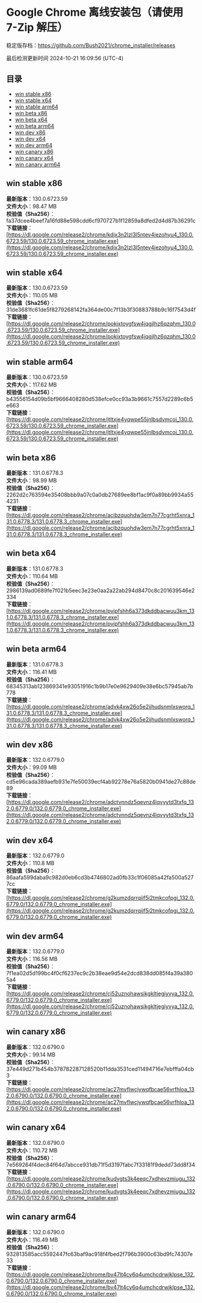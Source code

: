 # Google Chrome 离线安装包（请使用 7-Zip 解压）
稳定版存档：<https://github.com/Bush2021/chrome_installer/releases>

最后检测更新时间
2024-10-21 16:09:56 (UTC-4)

## 目录
* [win stable x86](https://github.com/Bush2021/chrome_installer?tab=readme-ov-file#win-stable-x86)
* [win stable x64](https://github.com/Bush2021/chrome_installer?tab=readme-ov-file#win-stable-x64)
* [win stable arm64](https://github.com/Bush2021/chrome_installer?tab=readme-ov-file#win-stable-arm64)
* [win beta x86](https://github.com/Bush2021/chrome_installer?tab=readme-ov-file#win-beta-x86)
* [win beta x64](https://github.com/Bush2021/chrome_installer?tab=readme-ov-file#win-beta-x64)
* [win beta arm64](https://github.com/Bush2021/chrome_installer?tab=readme-ov-file#win-beta-arm64)
* [win dev x86](https://github.com/Bush2021/chrome_installer?tab=readme-ov-file#win-dev-x86)
* [win dev x64](https://github.com/Bush2021/chrome_installer?tab=readme-ov-file#win-dev-x64)
* [win dev arm64](https://github.com/Bush2021/chrome_installer?tab=readme-ov-file#win-dev-arm64)
* [win canary x86](https://github.com/Bush2021/chrome_installer?tab=readme-ov-file#win-canary-x86)
* [win canary x64](https://github.com/Bush2021/chrome_installer?tab=readme-ov-file#win-canary-x64)
* [win canary arm64](https://github.com/Bush2021/chrome_installer?tab=readme-ov-file#win-canary-arm64)

## win stable x86
**最新版本**：130.0.6723.59  
**文件大小**：98.47 MB  
**校验值（Sha256）**：fa37dcee4beef7a16fd88e598cdd6cf970727b1f12859a8dfed2d4d87b36291c  
**下载链接**：[https://dl.google.com/release2/chrome/kdjx3n2lzl3l5ntev4iezohyu4_130.0.6723.59/130.0.6723.59_chrome_installer.exe](https://dl.google.com/release2/chrome/kdjx3n2lzl3l5ntev4iezohyu4_130.0.6723.59/130.0.6723.59_chrome_installer.exe)  

## win stable x64
**最新版本**：130.0.6723.59  
**文件大小**：110.05 MB  
**校验值（Sha256）**：31de3681fc61de5f8279268142fa364de00c7f13b3f30883788b9c16f7543d4f  
**下载链接**：[https://dl.google.com/release2/chrome/pokjxtoygfsw4jqgjlhz6qzqhm_130.0.6723.59/130.0.6723.59_chrome_installer.exe](https://dl.google.com/release2/chrome/pokjxtoygfsw4jqgjlhz6qzqhm_130.0.6723.59/130.0.6723.59_chrome_installer.exe)  

## win stable arm64
**最新版本**：130.0.6723.59  
**文件大小**：117.62 MB  
**校验值（Sha256）**：b43556154d09b5bf9666408280d538efce0cc93a3b9661c7557d2289c6b5e663  
**下载链接**：[https://dl.google.com/release2/chrome/jtltxje4yqwpe55jnlbsdvmcoi_130.0.6723.59/130.0.6723.59_chrome_installer.exe](https://dl.google.com/release2/chrome/jtltxje4yqwpe55jnlbsdvmcoi_130.0.6723.59/130.0.6723.59_chrome_installer.exe)  

## win beta x86
**最新版本**：131.0.6778.3  
**文件大小**：98.99 MB  
**校验值（Sha256）**：2262d2c763594e35408bbb9a07c0a0db27689ee8bf1ac9f0a89bb9934a554231  
**下载链接**：[https://dl.google.com/release2/chrome/acibzquohdw3em7n77cgrht5xnra_131.0.6778.3/131.0.6778.3_chrome_installer.exe](https://dl.google.com/release2/chrome/acibzquohdw3em7n77cgrht5xnra_131.0.6778.3/131.0.6778.3_chrome_installer.exe)  

## win beta x64
**最新版本**：131.0.6778.3  
**文件大小**：110.64 MB  
**校验值（Sha256）**：2986139ad0689fe7f021b5eec3e23e0aa2a22ab294d8470c8c201639546e2334  
**下载链接**：[https://dl.google.com/release2/chrome/pvjpfshh6a373dkddbacwuu3km_131.0.6778.3/131.0.6778.3_chrome_installer.exe](https://dl.google.com/release2/chrome/pvjpfshh6a373dkddbacwuu3km_131.0.6778.3/131.0.6778.3_chrome_installer.exe)  

## win beta arm64
**最新版本**：131.0.6778.3  
**文件大小**：116.41 MB  
**校验值（Sha256）**：68345313ab123869341e93051916c1b9b17e0e9629409e38e6bc57945ab7b778  
**下载链接**：[https://dl.google.com/release2/chrome/advk4xw26o5e2ijhudsnmlxsworq_131.0.6778.3/131.0.6778.3_chrome_installer.exe](https://dl.google.com/release2/chrome/advk4xw26o5e2ijhudsnmlxsworq_131.0.6778.3/131.0.6778.3_chrome_installer.exe)  

## win dev x86
**最新版本**：132.0.6779.0  
**文件大小**：99.09 MB  
**校验值（Sha256）**：cd5e96cada389aefb931e7fe50039ecf4ab92278e76a5820b0941de27c88de89  
**下载链接**：[https://dl.google.com/release2/chrome/adctvnndz5qevnz4lqvyytd3txfq_132.0.6779.0/132.0.6779.0_chrome_installer.exe](https://dl.google.com/release2/chrome/adctvnndz5qevnz4lqvyytd3txfq_132.0.6779.0/132.0.6779.0_chrome_installer.exe)  

## win dev x64
**最新版本**：132.0.6779.0  
**文件大小**：110.8 MB  
**校验值（Sha256）**：86aafa599daba9c982d0eb6cd3b4746802ad0fb33c1f06085a42fa500a5277cc  
**下载链接**：[https://dl.google.com/release2/chrome/g2kumzdqrrqiif5j2tmkcofpgi_132.0.6779.0/132.0.6779.0_chrome_installer.exe](https://dl.google.com/release2/chrome/g2kumzdqrrqiif5j2tmkcofpgi_132.0.6779.0/132.0.6779.0_chrome_installer.exe)  

## win dev arm64
**最新版本**：132.0.6779.0  
**文件大小**：116.56 MB  
**校验值（Sha256）**：7f1ea02d5d199bc4f0cf6237ec9c2b38eae9d54e2dcd838dd085f4a39a3805a4  
**下载链接**：[https://dl.google.com/release2/chrome/cj52uznohawsikgkltjegiyvya_132.0.6779.0/132.0.6779.0_chrome_installer.exe](https://dl.google.com/release2/chrome/cj52uznohawsikgkltjegiyvya_132.0.6779.0/132.0.6779.0_chrome_installer.exe)  

## win canary x86
**最新版本**：132.0.6790.0  
**文件大小**：99.14 MB  
**校验值（Sha256）**：37e449d271b454b378782287128520b11dda3531ced11494716e7ebfffa04cb3  
**下载链接**：[https://dl.google.com/release2/chrome/ac27mvflwcjywqfbcae56vrfhloa_132.0.6790.0/132.0.6790.0_chrome_installer.exe](https://dl.google.com/release2/chrome/ac27mvflwcjywqfbcae56vrfhloa_132.0.6790.0/132.0.6790.0_chrome_installer.exe)  

## win canary x64
**最新版本**：132.0.6790.0  
**文件大小**：110.72 MB  
**校验值（Sha256）**：7e569264f4dec84f64d7abcce931db71f5d3197fabc7f33181f9dedd73dd8f34  
**下载链接**：[https://dl.google.com/release2/chrome/kudvgts3k4eeqc7xdhevzmiugu_132.0.6790.0/132.0.6790.0_chrome_installer.exe](https://dl.google.com/release2/chrome/kudvgts3k4eeqc7xdhevzmiugu_132.0.6790.0/132.0.6790.0_chrome_installer.exe)  

## win canary arm64
**最新版本**：132.0.6790.0  
**文件大小**：116.49 MB  
**校验值（Sha256）**：932813585acc5592447fc63baf9ac918f4fbed2f796b3900c63bd9fc74307e33  
**下载链接**：[https://dl.google.com/release2/chrome/bv47lt4cy6q4umchcdrwjklpse_132.0.6790.0/132.0.6790.0_chrome_installer.exe](https://dl.google.com/release2/chrome/bv47lt4cy6q4umchcdrwjklpse_132.0.6790.0/132.0.6790.0_chrome_installer.exe)  

